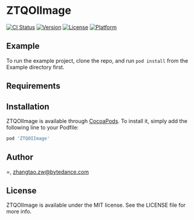 # ZTQOIImage

[![CI Status](https://img.shields.io/travis/=/ZTQOIImage.svg?style=flat)](https://travis-ci.org/=/ZTQOIImage)
[![Version](https://img.shields.io/cocoapods/v/ZTQOIImage.svg?style=flat)](https://cocoapods.org/pods/ZTQOIImage)
[![License](https://img.shields.io/cocoapods/l/ZTQOIImage.svg?style=flat)](https://cocoapods.org/pods/ZTQOIImage)
[![Platform](https://img.shields.io/cocoapods/p/ZTQOIImage.svg?style=flat)](https://cocoapods.org/pods/ZTQOIImage)

## Example

To run the example project, clone the repo, and run `pod install` from the Example directory first.

## Requirements

## Installation

ZTQOIImage is available through [CocoaPods](https://cocoapods.org). To install
it, simply add the following line to your Podfile:

```ruby
pod 'ZTQOIImage'
```

## Author

=, zhangtao.zw@bytedance.com

## License

ZTQOIImage is available under the MIT license. See the LICENSE file for more info.
